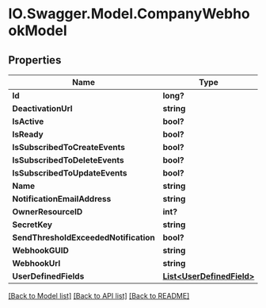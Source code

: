 # IO.Swagger.Model.CompanyWebhookModel
## Properties

Name | Type | Description | Notes
------------ | ------------- | ------------- | -------------
**Id** | **long?** |  | [optional] 
**DeactivationUrl** | **string** |  | [optional] 
**IsActive** | **bool?** |  | [optional] 
**IsReady** | **bool?** |  | [optional] 
**IsSubscribedToCreateEvents** | **bool?** |  | [optional] 
**IsSubscribedToDeleteEvents** | **bool?** |  | [optional] 
**IsSubscribedToUpdateEvents** | **bool?** |  | [optional] 
**Name** | **string** |  | [optional] 
**NotificationEmailAddress** | **string** |  | [optional] 
**OwnerResourceID** | **int?** |  | [optional] 
**SecretKey** | **string** |  | [optional] 
**SendThresholdExceededNotification** | **bool?** |  | [optional] 
**WebhookGUID** | **string** |  | [optional] 
**WebhookUrl** | **string** |  | [optional] 
**UserDefinedFields** | [**List&lt;UserDefinedField&gt;**](UserDefinedField.md) |  | [optional] 

[[Back to Model list]](../README.md#documentation-for-models) [[Back to API list]](../README.md#documentation-for-api-endpoints) [[Back to README]](../README.md)


